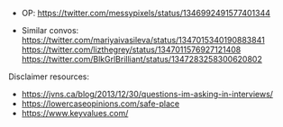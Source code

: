 - OP: https://twitter.com/messypixels/status/1346992491577401344

- Similar convos:
https://twitter.com/mariyaivasileva/status/1347015340190883841
https://twitter.com/lizthegrey/status/1347011576927121408
https://twitter.com/BlkGrlBrilliant/status/1347283258300620802

Disclaimer resources:
- https://jvns.ca/blog/2013/12/30/questions-im-asking-in-interviews/
- https://lowercaseopinions.com/safe-place
- https://www.keyvalues.com/
